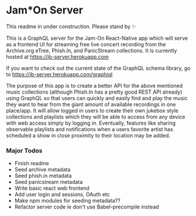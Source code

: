 # Jam*On Server

This readme in under construction. Please stand by :sparkles:

This is a GraphQL server for the Jam-On React-Native app which will serve as a frontend UI for streaming free live concert recording from the Archive.org eTree, Phish.In, and PanicStream collections. It is currently hosted at https://jb-server.herokuapp.com

If you want to check out the current state of the GraphQL schema library, go to https://jb-server.herokuapp.com/graphiql

The purpose of this app is to create a better API for the above mentioned music collections (although Phish.In has a pretty good REST API already) using GraphQL so that users can quickly and easily find and play the music they want to hear from the giant amount of available recordings in one place/app. It will allow logged in users to create their own jukebox style collections and playlists which they will be able to access from any device with web access simply by logging in. Eventually, features like sharing observable playlists and notifications when a users favorite artist has scheduled a show in close proximity to their location may be added.

### Major Todos
* Finish readme
* Seed archive metadata
* Seed phish.in metadata
* Seed panicstream metadata
* Write basic react web frontend
* Add user login and sessions, OAuth etc
* Make npm modules for seeding metadata??
* Refactor server code ie don't use Babel-precompile instead
